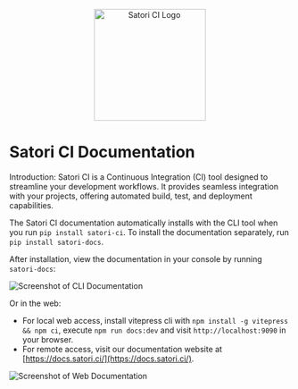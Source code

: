 <p align="center"><img src="img/logo.png" alt="Satori CI Logo" style="width:200px;"/></p>

# Satori CI Documentation

Introduction: Satori CI is a Continuous Integration (CI) tool designed to streamline your development workflows. It provides seamless integration with your projects, offering automated build, test, and deployment capabilities.

The Satori CI documentation automatically installs with the CLI tool when you run `pip install satori-ci`. To install the documentation separately, run `pip install satori-docs`.

After installation, view the documentation in your console by running `satori-docs`:

![Screenshot of CLI Documentation](img/docs_1.png)

Or in the web:

- For local web access, install vitepress cli with `npm install -g vitepress && npm ci`, execute `npm run docs:dev` and visit `http://localhost:9090` in your browser.
- For remote access, visit our documentation website at [https://docs.satori.ci/](https://docs.satori.ci/).

![Screenshot of Web Documentation](img/docs_2.png)
